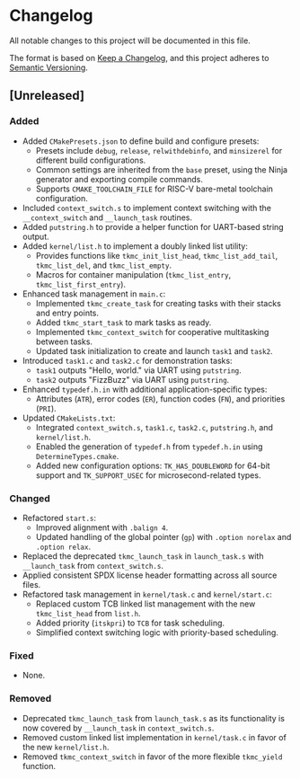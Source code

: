 # Changelog

All notable changes to this project will be documented in this file.

The format is based on [Keep a Changelog](https://keepachangelog.com/en/1.0.0/),
and this project adheres to [Semantic Versioning](https://semver.org/spec/v2.0.0.html).

## [Unreleased]

### Added
- Added `CMakePresets.json` to define build and configure presets:
  - Presets include `debug`, `release`, `relwithdebinfo`, and `minsizerel` for different build configurations.
  - Common settings are inherited from the `base` preset, using the Ninja generator and exporting compile commands.
  - Supports `CMAKE_TOOLCHAIN_FILE` for RISC-V bare-metal toolchain configuration.
- Included `context_switch.s` to implement context switching with the `__context_switch` and `__launch_task` routines.
- Added `putstring.h` to provide a helper function for UART-based string output.
- Added `kernel/list.h` to implement a doubly linked list utility:
  - Provides functions like `tkmc_init_list_head`, `tkmc_list_add_tail`, `tkmc_list_del`, and `tkmc_list_empty`.
  - Macros for container manipulation (`tkmc_list_entry`, `tkmc_list_first_entry`).
- Enhanced task management in `main.c`:
  - Implemented `tkmc_create_task` for creating tasks with their stacks and entry points.
  - Added `tkmc_start_task` to mark tasks as ready.
  - Implemented `tkmc_context_switch` for cooperative multitasking between tasks.
  - Updated task initialization to create and launch `task1` and `task2`.
- Introduced `task1.c` and `task2.c` for demonstration tasks:
  - `task1` outputs "Hello, world." via UART using `putstring`.
  - `task2` outputs "FizzBuzz" via UART using `putstring`.
- Enhanced `typedef.h.in` with additional application-specific types:
  - Attributes (`ATR`), error codes (`ER`), function codes (`FN`), and priorities (`PRI`).
- Updated `CMakeLists.txt`:
  - Integrated `context_switch.s`, `task1.c`, `task2.c`, `putstring.h`, and `kernel/list.h`.
  - Enabled the generation of `typedef.h` from `typedef.h.in` using `DetermineTypes.cmake`.
  - Added new configuration options: `TK_HAS_DOUBLEWORD` for 64-bit support and `TK_SUPPORT_USEC` for microsecond-related types.

### Changed
- Refactored `start.s`:
  - Improved alignment with `.balign 4`.
  - Updated handling of the global pointer (`gp`) with `.option norelax` and `.option relax`.
- Replaced the deprecated `tkmc_launch_task` in `launch_task.s` with `__launch_task` from `context_switch.s`.
- Applied consistent SPDX license header formatting across all source files.
- Refactored task management in `kernel/task.c` and `kernel/start.c`:
  - Replaced custom TCB linked list management with the new `tkmc_list_head` from `list.h`.
  - Added priority (`itskpri`) to `TCB` for task scheduling.
  - Simplified context switching logic with priority-based scheduling.

### Fixed
- None.

### Removed
- Deprecated `tkmc_launch_task` from `launch_task.s` as its functionality is now covered by `__launch_task` in `context_switch.s`.
- Removed custom linked list implementation in `kernel/task.c` in favor of the new `kernel/list.h`.
- Removed `tkmc_context_switch` in favor of the more flexible `tkmc_yield` function.
